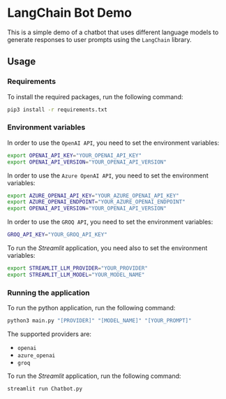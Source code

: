 # LangChain Bot Demo

This is a simple demo of a chatbot that uses different language models to generate responses to user prompts using the `LangChain` library.

## Usage

### Requirements

To install the required packages, run the following command:

```bash
pip3 install -r requirements.txt
```


### Environment variables

In order to use the `OpenAI API`, you need to set the environment variables:

```bash
export OPENAI_API_KEY="YOUR_OPENAI_API_KEY"
export OPENAI_API_VERSION="YOUR_OPENAI_API_VERSION"
```

In order to use the `Azure OpenAI API`, you need to set the environment variables:

```bash
export AZURE_OPENAI_API_KEY="YOUR_AZURE_OPENAI_API_KEY"
export AZURE_OPENAI_ENDPOINT="YOUR_AZURE_OPENAI_ENDPOINT"
export OPENAI_API_VERSION="YOUR_OPENAI_API_VERSION"
```

In order to use the `GROQ API`, you need to set the environment variables:

```bash
GROQ_API_KEY="YOUR_GROQ_API_KEY"
```

To run the _Streamlit_ application, you need also to set the environment variables:

```bash
export STREAMLIT_LLM_PROVIDER="YOUR_PROVIDER"
export STREAMLIT_LLM_MODEL="YOUR_MODEL_NAME"
```

### Running the application

To run the python application, run the following command:

```bash
python3 main.py "[PROVIDER]" "[MODEL_NAME]" "[YOUR_PROMPT]"
```

The supported providers are:
- `openai`
- `azure_openai`
- `groq`

To run the _Streamlit_ application, run the following command:

```bash
streamlit run Chatbot.py
```
